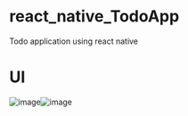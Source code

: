 # react_native_TodoApp
Todo application using react native

# UI
![image](https://github.com/Abishani/react_native_TodoApp/assets/66344633/8b1c2114-62f2-4034-9bcf-559cf1a67af2)![image](https://github.com/Abishani/react_native_TodoApp/assets/66344633/01a7c7d0-7831-4ef1-bbb7-7e38f649de76)


